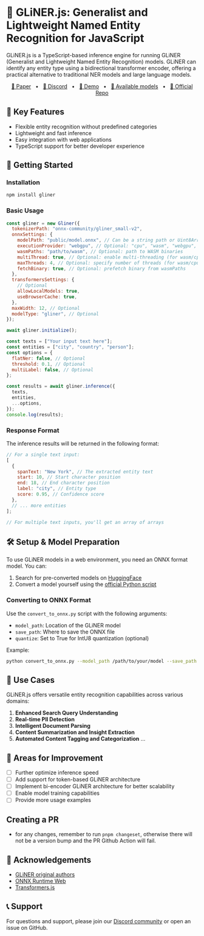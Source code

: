 # 👑 GLiNER.js: Generalist and Lightweight Named Entity Recognition for JavaScript

GLiNER.js is a TypeScript-based inference engine for running GLiNER (Generalist and Lightweight Named Entity Recognition) models. GLiNER can identify any entity type using a bidirectional transformer encoder, offering a practical alternative to traditional NER models and large language models.

<p align="center">
    <a href="https://arxiv.org/abs/2311.08526">📄 Paper</a>
    <span>&nbsp;&nbsp;•&nbsp;&nbsp;</span>
    <a href="https://discord.gg/Y2yVxpSQnG">📢 Discord</a>
    <span>&nbsp;&nbsp;•&nbsp;&nbsp;</span>
    <a href="https://huggingface.co/spaces/urchade/gliner_mediumv2.1">🤗 Demo</a>
    <span>&nbsp;&nbsp;•&nbsp;&nbsp;</span>
    <a href="https://huggingface.co/models?library=gliner&sort=trending">🤗 Available models</a>
    <span>&nbsp;&nbsp;•&nbsp;&nbsp;</span>
    <a href="https://github.com/urchade/GLiNER">🧬 Official Repo</a>
</p>

## 🌟 Key Features

- Flexible entity recognition without predefined categories
- Lightweight and fast inference
- Easy integration with web applications
- TypeScript support for better developer experience

## 🚀 Getting Started

### Installation

```bash
npm install gliner
```

### Basic Usage

```javascript
const gliner = new Gliner({
  tokenizerPath: "onnx-community/gliner_small-v2",
  onnxSettings: {
    modelPath: "public/model.onnx", // Can be a string path or Uint8Array/ArrayBufferLike
    executionProvider: "webgpu", // Optional: "cpu", "wasm", "webgpu", or "webgl"
    wasmPaths: "path/to/wasm", // Optional: path to WASM binaries
    multiThread: true, // Optional: enable multi-threading (for wasm/cpu providers)
    maxThreads: 4, // Optional: specify number of threads (for wasm/cpu providers)
    fetchBinary: true, // Optional: prefetch binary from wasmPaths
  },
  transformersSettings: {
    // Optional
    allowLocalModels: true,
    useBrowserCache: true,
  },
  maxWidth: 12, // Optional
  modelType: "gliner", // Optional
});

await gliner.initialize();

const texts = ["Your input text here"];
const entities = ["city", "country", "person"];
const options = {
  flatNer: false, // Optional
  threshold: 0.1, // Optional
  multiLabel: false, // Optional
};

const results = await gliner.inference({
  texts,
  entities,
  ...options,
});
console.log(results);
```

### Response Format

The inference results will be returned in the following format:

```javascript
// For a single text input:
[
  {
    spanText: "New York", // The extracted entity text
    start: 10, // Start character position
    end: 18, // End character position
    label: "city", // Entity type
    score: 0.95, // Confidence score
  },
  // ... more entities
];

// For multiple text inputs, you'll get an array of arrays
```

## 🛠 Setup & Model Preparation

To use GLiNER models in a web environment, you need an ONNX format model. You can:

1. Search for pre-converted models on [HuggingFace](https://huggingface.co/onnx-community?search_models=gliner)
2. Convert a model yourself using the [official Python script](https://github.com/urchade/GLiNER/blob/main/convert_to_onnx.py)

### Converting to ONNX Format

Use the `convert_to_onnx.py` script with the following arguments:

- `model_path`: Location of the GLiNER model
- `save_path`: Where to save the ONNX file
- `quantize`: Set to True for IntU8 quantization (optional)

Example:

```bash
python convert_to_onnx.py --model_path /path/to/your/model --save_path /path/to/save/onnx --quantize True
```

## 🌟 Use Cases

GLiNER.js offers versatile entity recognition capabilities across various domains:

1. **Enhanced Search Query Understanding**
2. **Real-time PII Detection**
3. **Intelligent Document Parsing**
4. **Content Summarization and Insight Extraction**
5. **Automated Content Tagging and Categorization**
   ...

## 🔧 Areas for Improvement

- [ ] Further optimize inference speed
- [ ] Add support for token-based GLiNER architecture
- [ ] Implement bi-encoder GLiNER architecture for better scalability
- [ ] Enable model training capabilities
- [ ] Provide more usage examples

## Creating a PR

- for any changes, remember to run `pnpm changeset`, otherwise there will not be a version bump and the PR Github Action will fail.

## 🙏 Acknowledgements

- [GLiNER original authors](https://github.com/urchade/GLiNER)
- [ONNX Runtime Web](https://github.com/microsoft/onnxruntime)
- [Transformers.js](https://github.com/xenova/transformers.js)

## 📞 Support

For questions and support, please join our [Discord community](https://discord.gg/ApZvyNZU) or open an issue on GitHub.
